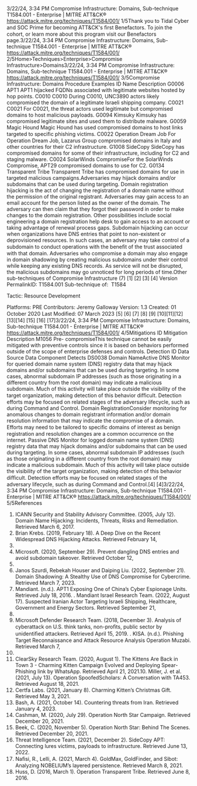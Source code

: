 3/22/24, 3:34 PM Compromise Infrastructure: Domains, Sub-technique T1584.001 - Enterprise | MITRE ATT&CK®
https://attack.mitre.org/techniques/T1584/001/ 1/5Thank you to Tidal Cyber and SOC Prime for becoming ATT&CK's ﬁrst Benefactors. To join the cohort, or learn more about this program visit our
Benefactors page.3/22/24, 3:34 PM Compromise Infrastructure: Domains, Sub-technique T1584.001 - Enterprise | MITRE ATT&CK®
https://attack.mitre.org/techniques/T1584/001/ 2/5Home>Techniques>Enterprise>Compromise Infrastructure>Domains3/22/24, 3:34 PM Compromise Infrastructure: Domains, Sub-technique T1584.001 - Enterprise | MITRE ATT&CK®
https://attack.mitre.org/techniques/T1584/001/ 3/5Compromise Infrastructure: Domains
Procedure Examples
ID Name Description
G0006 APT1 APT1 hijacked FQDNs associated with legitimate websites hosted by hop points.
C0010 C0010 During C0010, UNC3890 actors likely compromised the domain of a legitimate Israeli shipping
company.
C0021 C0021 For C0021, the threat actors used legitimate but compromised domains to host malicious payloads.
G0094 Kimsuky Kimsuky has compromised legitimate sites and used them to distribute malware.
G0059 Magic Hound Magic Hound has used compromised domains to host links targeted to speciﬁc phishing victims.
C0022 Operation Dream Job For Operation Dream Job, Lazarus Group compromised domains in Italy and other countries for their
C2 infrastructure.
G1008 SideCopy SideCopy has compromised domains for some of their infrastructure, including for C2 and staging
malware.
C0024 SolarWinds
CompromiseFor the SolarWinds Compromise, APT29 compromised domains to use for C2.
G0134 Transparent Tribe Transparent Tribe has compromised domains for use in targeted malicious campaigns.Adversaries may hijack domains and/or subdomains that can be used during targeting. Domain registration hijacking is the act of changing
the registration of a domain name without the permission of the original registrant. Adversaries may gain access to an email account for
the person listed as the owner of the domain. The adversary can then claim that they forgot their password in order to make changes to the
domain registration. Other possibilities include social engineering a domain registration help desk to gain access to an account or taking
advantage of renewal process gaps.
Subdomain hijacking can occur when organizations have DNS entries that point to non-existent or deprovisioned resources. In such cases,
an adversary may take control of a subdomain to conduct operations with the beneﬁt of the trust associated with that domain.
Adversaries who compromise a domain may also engage in domain shadowing by creating malicious subdomains under their control while
keeping any existing DNS records. As service will not be disrupted, the malicious subdomains may go unnoticed for long periods of time.Other sub-techniques of Compromise Infrastructure (7)
[1]
[2]
[3]
[4]
Version PermalinkID: T1584.001
Sub-technique of:  T1584

Tactic: Resource Development

Platforms: PRE
Contributors: Jeremy Galloway
Version: 1.3
Created: 01 October 2020
Last Modiﬁed: 07 March 2023
[5]
[6]
[7]
[8]
[9]
[10][11][12]
[13][14]
[15]
[16]
[17]3/22/24, 3:34 PM Compromise Infrastructure: Domains, Sub-technique T1584.001 - Enterprise | MITRE ATT&CK®
https://attack.mitre.org/techniques/T1584/001/ 4/5Mitigations
ID Mitigation Description
M1056 Pre-
compromiseThis technique cannot be easily mitigated with preventive controls since it is based on behaviors performed
outside of the scope of enterprise defenses and controls.
Detection
ID Data Source Data Component Detects
DS0038 Domain NameActive DNS Monitor for queried domain name system (DNS) registry data that may hijack domains
and/or subdomains that can be used during targeting. In some cases, abnormal
subdomain IP addresses (such as those originating in a different country from the root
domain) may indicate a malicious subdomain. Much of this activity will take place
outside the visibility of the target organization, making detection of this behavior diﬃcult.
Detection efforts may be focused on related stages of the adversary lifecycle, such as
during Command and Control.
Domain
RegistrationConsider monitoring for anomalous changes to domain registrant information and/or
domain resolution information that may indicate the compromise of a domain. Efforts
may need to be tailored to speciﬁc domains of interest as benign registration and
resolution changes are a common occurrence on the internet.
Passive DNS Monitor for logged domain name system (DNS) registry data that may hijack domains
and/or subdomains that can be used during targeting. In some cases, abnormal
subdomain IP addresses (such as those originating in a different country from the root
domain) may indicate a malicious subdomain. Much of this activity will take place
outside the visibility of the target organization, making detection of this behavior diﬃcult.
Detection efforts may be focused on related stages of the adversary lifecycle, such as
during Command and Control.[4]
[4]3/22/24, 3:34 PM Compromise Infrastructure: Domains, Sub-technique T1584.001 - Enterprise | MITRE ATT&CK®
https://attack.mitre.org/techniques/T1584/001/ 5/5References
1. ICANN Security and Stability Advisory Committee. (2005, July
12). Domain Name Hijacking: Incidents, Threats, Risks and
Remediation. Retrieved March 6, 2017.
2. Brian Krebs. (2019, February 18). A Deep Dive on the Recent
Widespread DNS Hijacking Attacks. Retrieved February 14,
2022.
3. Microsoft. (2020, September 29). Prevent dangling DNS
entries and avoid subdomain takeover. Retrieved October 12,
2020.
4. Janos Szurdi, Rebekah Houser and Daiping Liu. (2022,
September 21). Domain Shadowing: A Stealthy Use of DNS
Compromise for Cybercrime. Retrieved March 7, 2023.
5. Mandiant. (n.d.). APT1 Exposing One of China’s Cyber
Espionage Units. Retrieved July 18, 2016.
. Mandiant Israel Research Team. (2022, August 17). Suspected
Iranian Actor Targeting Israeli Shipping, Healthcare,
Government and Energy Sectors. Retrieved September 21,
2022.
7. Microsoft Defender Research Team. (2018, December 3).
Analysis of cyberattack on U.S. think tanks, non-proﬁts, public
sector by unidentiﬁed attackers. Retrieved April 15, 2019.
. KISA. (n.d.). Phishing Target Reconnaissance and Attack
Resource Analysis Operation Muzabi. Retrieved March 7,
2022.
9. ClearSky Research Team. (2020, August 1). The Kittens Are
Back in Town 3 - Charming Kitten Campaign Evolved and
Deploying Spear-Phishing link by WhatsApp. Retrieved April
21, 2021.10. Miller, J. et al. (2021, July 13). Operation SpoofedScholars: A
Conversation with TA453. Retrieved August 18, 2021.
11. Certfa Labs. (2021, January 8). Charming Kitten’s Christmas
Gift. Retrieved May 3, 2021.
12. Bash, A. (2021, October 14). Countering threats from Iran.
Retrieved January 4, 2023.
13. Cashman, M. (2020, July 29). Operation North Star Campaign.
Retrieved December 20, 2021.
14. Beek, C. (2020, November 5). Operation North Star: Behind The
Scenes. Retrieved December 20, 2021.
15. Threat Intelligence Team. (2021, December 2). SideCopy APT:
Connecting lures victims, payloads to infrastructure. Retrieved
June 13, 2022.
1. Naﬁsi, R., Lelli, A. (2021, March 4). GoldMax, GoldFinder, and
Sibot: Analyzing NOBELIUM’s layered persistence. Retrieved
March 8, 2021.
17. Huss, D. (2016, March 1). Operation Transparent Tribe.
Retrieved June 8, 2016.